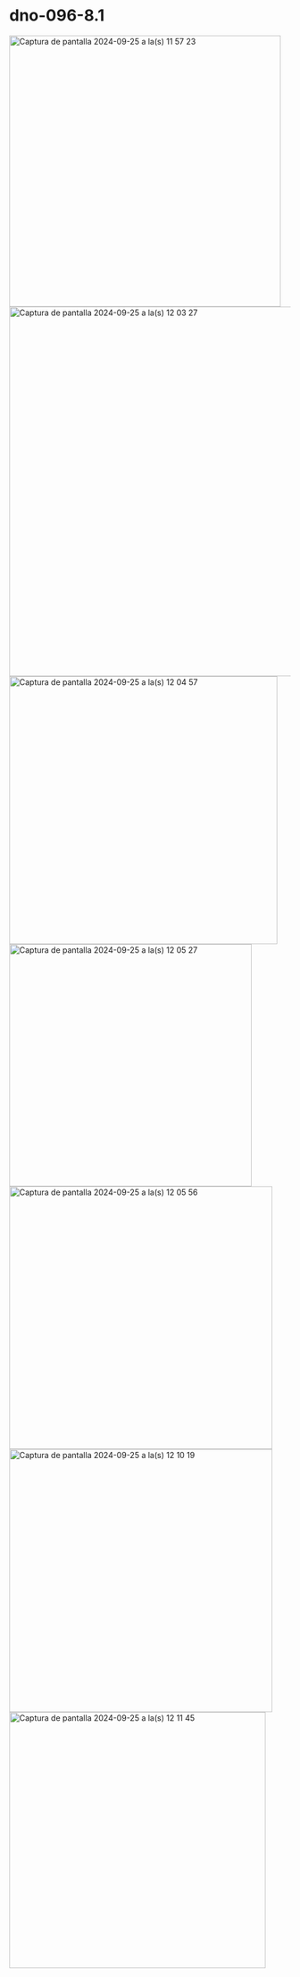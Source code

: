 # dno-096-8.1
<img width="486" alt="Captura de pantalla 2024-09-25 a la(s) 11 57 23" src="https://github.com/user-attachments/assets/465739f4-6a30-49bd-bf2c-5411ea91f50f">
<img width="662" alt="Captura de pantalla 2024-09-25 a la(s) 12 03 27" src="https://github.com/user-attachments/assets/d0cd6c23-83bc-45df-9a39-e99077d16a97">
<img width="480" alt="Captura de pantalla 2024-09-25 a la(s) 12 04 57" src="https://github.com/user-attachments/assets/fe51c3f4-5c33-4d19-8f58-82d788c48276">
<img width="434" alt="Captura de pantalla 2024-09-25 a la(s) 12 05 27" src="https://github.com/user-attachments/assets/e7f4d3d7-0465-4426-8827-bcd73b67e69c">
<img width="471" alt="Captura de pantalla 2024-09-25 a la(s) 12 05 56" src="https://github.com/user-attachments/assets/ae33eaf3-dc51-43be-a89c-996d1cecd3ed">
<img width="471" alt="Captura de pantalla 2024-09-25 a la(s) 12 10 19" src="https://github.com/user-attachments/assets/970e9506-8b85-4e19-8a04-00de1ff1daff">
<img width="459" alt="Captura de pantalla 2024-09-25 a la(s) 12 11 45" src="https://github.com/user-attachments/assets/1c76008d-7156-43d6-8505-9f934cd22c52">







